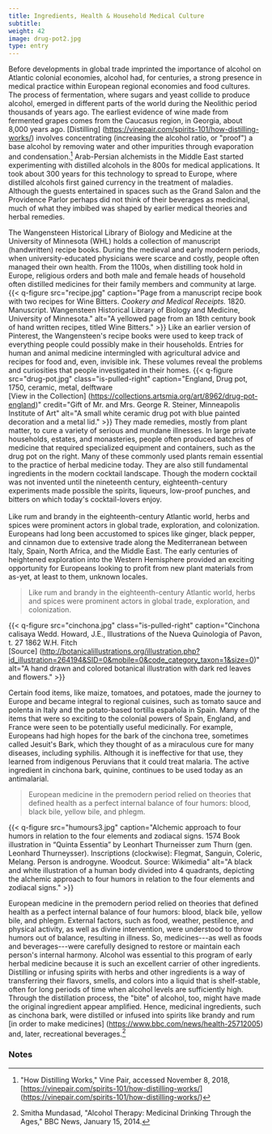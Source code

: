```yaml
---
title: Ingredients, Health & Household Medical Culture
subtitle:
weight: 42
image: drug-pot2.jpg
type: entry
---
```

Before developments in global trade imprinted the importance of alcohol on Atlantic colonial economies, alcohol had, for centuries, a strong presence in medical practice within European regional economies and food cultures. The process of fermentation, where sugars and yeast collide to produce alcohol, emerged in different parts of the world during the Neolithic period thousands of years ago. The earliest evidence of wine made from fermented grapes comes from the Caucasus region, in Georgia, about 8,000 years ago. [Distilling] (https://vinepair.com/spirits-101/how-distilling-works/) involves concentrating (increasing the alcohol ratio, or "proof") a base alcohol by removing water and other impurities through evaporation and condensation.[^1] Arab-Persian alchemists in the Middle East started experimenting with distilled alcohols in the 800s for medical applications. It took about 300 years for this technology to spread to Europe, where distilled alcohols first gained currency in the treatment of maladies. Although the guests entertained in spaces such as the Grand Salon and the Providence Parlor perhaps did not think of their beverages as medicinal, much of what they imbibed was shaped by earlier medical theories and herbal remedies.
<br>

The Wangensteen Historical Library of Biology and Medicine at the University of Minnesota (WHL) holds a collection of manuscript (handwritten) recipe books. During the medieval and early modern periods, when university-educated physicians were scarce and costly, people often managed their own health. From the 1100s, when distilling took hold in Europe, religious orders and both male and female heads of household often distilled medicines for their family members and community at large. {{< q-figure src="recipe.jpg" caption="Page from a manuscript recipe book with two recipes for Wine Bitters. *Cookery and Medical Receipts.* 1820. Manuscript. Wangensteen Historical Library of Biology and Medicine, University of Minnesota." alt="A yellowed page from an 18th century book of hand written recipes, titled Wine Bitters."  >}} Like an earlier version of Pinterest, the Wangensteen's recipe books were used to keep track of everything people could possibly make in their households. Entries for human and animal medicine intermingled with agricultural advice and recipes for food and, even, invisible ink. These volumes reveal the problems and curiosities that people investigated in their homes.  {{< q-figure src="drug-pot.jpg" class="is-pulled-right" caption="England, Drug pot, 1750, ceramic, metal, delftware<br>[View in the Collection] (https://collections.artsmia.org/art/8962/drug-pot-england)" credit="Gift of Mr. and Mrs. George R. Steiner, Minneapolis Institute of Art" alt="A small white ceramic drug pot with blue painted decoration and a metal lid."  >}} They made remedies, mostly from plant matter, to cure a variety of serious and mundane illnesses. In large private households, estates, and monasteries, people often produced batches of medicine that required specialized equipment and containers, such as the drug pot on the right. Many of these commonly used plants remain essential to the practice of herbal medicine today. They are also still fundamental ingredients in the modern cocktail landscape. Though the modern cocktail was not invented until the nineteenth century, eighteenth-century experiments made possible the spirits, liqueurs, low-proof punches, and bitters on which today's cocktail-lovers enjoy.
<br>
<br>
Like rum and brandy in the eighteenth-century Atlantic world, herbs and spices were prominent actors in global trade, exploration, and colonization. Europeans had long been accustomed to spices like ginger, black pepper, and cinnamon due to extensive trade along the Mediterranean between Italy, Spain, North Africa, and the Middle East. The early centuries of heightened exploration into the Western Hemisphere provided an exciting opportunity for Europeans looking to profit from new plant materials from as-yet, at least to them, unknown locales.

>Like rum and brandy in the eighteenth-century Atlantic world, herbs and spices were prominent actors in global trade, exploration, and colonization.

 {{< q-figure src="cinchona.jpg" class="is-pulled-right" caption="Cinchona calisaya Wedd. Howard, J.E., Illustrations of the Nueva Quinologia of Pavon, t. 27 1862 W.H. Fitch<br> [Source] (http://botanicalillustrations.org/illustration.php?id_illustration=264194&SID=0&mobile=0&code_category_taxon=1&size=0)" alt="A hand drawn and colored botanical illustration with dark red leaves and flowers."  >}}

Certain food items, like maize, tomatoes, and potatoes, made the journey to Europe and became integral to regional cuisines, such as tomato sauce and polenta in Italy and the potato-based tortilla española in Spain. Many of the items that were so exciting to the colonial powers of Spain, England, and France were seen to be potentially useful medicinally. For example, Europeans had high hopes for the bark of the cinchona tree, sometimes called Jesuit's Bark, which they thought of as a miraculous cure for many diseases, including syphilis. Although it is ineffective for that use, they learned from indigenous Peruvians that it could treat malaria. The active ingredient in cinchona bark, quinine, continues to be used today as an antimalarial.

>European medicine in the premodern period relied on theories that defined health as a perfect internal balance of four humors: blood, black bile, yellow bile, and phlegm.

{{< q-figure src="humours3.jpg"  caption="Alchemic approach to four humors in relation to the four elements and zodiacal signs. 1574 Book illustration in “Quinta Essentia” by Leonhart Thurneisser zum Thurn (gen. Leonhard Thurneysser).  Inscriptions (clockwise): Flegmat, Sanguin, Coleric, Melang. Person is androgyne. Woodcut. Source: Wikimedia" alt="A black and white illustration of a human body divided into 4 quadrants, depicting the alchemic approach to four humors in relation to the four elements and zodiacal signs."  >}}

European medicine in the premodern period relied on theories that defined health as a perfect internal balance of four humors: blood, black bile, yellow bile, and phlegm. External factors, such as food, weather, pestilence, and physical activity, as well as divine intervention, were understood to throw humors out of balance, resulting in illness. So, medicines---as well as foods and beverages---were carefully designed to restore or maintain each person's internal harmony. Alcohol was essential to this program of early herbal medicine because it is such an excellent carrier of other ingredients. Distilling or infusing spirits with herbs and other ingredients is a way of transferring their flavors, smells, and colors into a liquid that is shelf-stable, often for long periods of time when alcohol levels are sufficiently high. Through the distillation process, the "bite" of alcohol, too, might have made the original ingredient appear amplified. Hence, medicinal ingredients, such as cinchona bark, were distilled or infused into spirits like brandy and rum [in order to make medicines] (https://www.bbc.com/news/health-25712005) and, later, recreational beverages.[^2]

### Notes ###

[^1]: "How Distilling Works," Vine Pair, accessed November 8, 2018, [https://vinepair.com/spirits-101/how-distilling-works/] (https://vinepair.com/spirits-101/how-distilling-works/)

[^2]: Smitha Mundasad, "Alcohol Therapy: Medicinal Drinking Through the Ages," BBC News, January 15, 2014.
